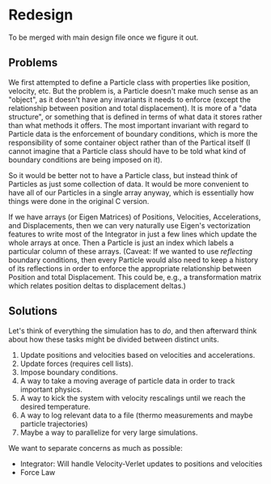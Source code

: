 # Redesign

To be merged with main design file once we figure it out.

## Problems

We first attempted to define a Particle class with properties like position, velocity, etc.  But the
problem is, a Particle doesn't make much sense as an "object", as it doesn't have any invariants
it needs to enforce (except the relationship between position and total displacement).  It is more
of a "data structure", or something that is defined in terms of what data it stores rather than
what methods it offers.  The most important invariant with regard to Particle data is the
enforcement of boundary conditions, which is more the responsibility of some container object rather
than of the Partical itself (I cannot imagine that a Particle class should have to be told what
kind of boundary conditions are being imposed on it).

So it would be better not to have a Particle class, but instead think of Particles as just some
collection of data.  It would be more convenient to have all of our Particles in a single array
anyway, which is essentially how things were done in the original C version.

If we have arrays (or Eigen Matrices) of Positions, Velocities, Accelerations, and Displacements,
then we can very naturally use Eigen's vectorization features to write most of the Integrator in
just a few lines which update the whole arrays at once.  Then a Particle is just an index which
labels a particular column of these arrays.  (Caveat:  If we wanted to use *reflecting* boundary
conditions, then every Particle would also need to keep a history of its reflections in order to
enforce the appropriate relationship between Position and total Displacement.  This could be, e.g.,
a transformation matrix which relates position deltas to displacement deltas.)

## Solutions

Let's think of everything the simulation has to *do*, and then afterward think about how these tasks
might be divided between distinct units.

1. Update positions and velocities based on velocities and accelerations.
2. Update forces (requires cell lists).
3. Impose boundary conditions.
4. A way to take a moving average of particle data in order to track important physics.
5. A way to kick the system with velocity rescalings until we reach the desired temperature.
6. A way to log relevant data to a file (thermo measurements and maybe particle trajectories)
7. Maybe a way to parallelize for very large simulations.

We want to separate concerns as much as possible:

- Integrator: Will handle Velocity-Verlet updates to positions and velocities
- Force Law
